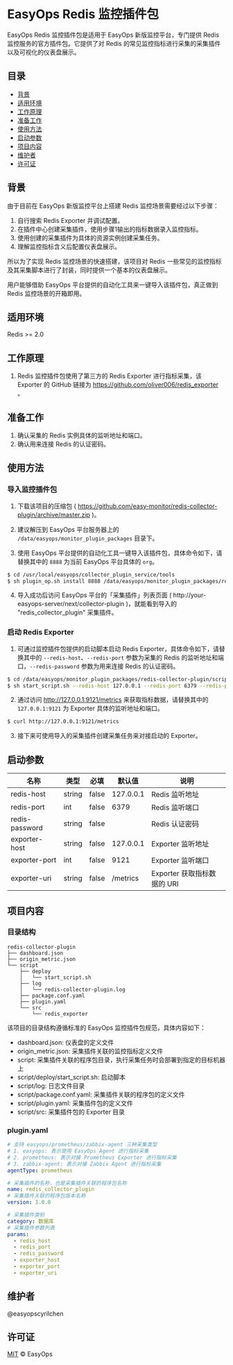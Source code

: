 # EasyOps Redis 监控插件包

EasyOps Redis 监控插件包是适用于 EasyOps 新版监控平台，专门提供 Redis 监控服务的官方插件包。它提供了对 Redis 的常见监控指标进行采集的采集插件以及可视化的仪表盘展示。

## 目录

- [背景](#背景)
- [适用环境](#适用环境)
- [工作原理](#工作原理)
- [准备工作](#准备工作)
- [使用方法](#使用方法)
- [启动参数](#启动参数) 
- [项目内容](#项目内容)
- [维护者](#维护者)
- [许可证](#许可证)

## 背景

由于目前在 EasyOps 新版监控平台上搭建 Redis 监控场景需要经过以下步骤：

1. 自行搜索 Redis Exporter 并调试配置。
2. 在插件中心创建采集插件，使用步骤1输出的指标数据录入监控指标。
3. 使用创建的采集插件为具体的资源实例创建采集任务。
4. 理解监控指标含义后配置仪表盘展示。

所以为了实现 Redis 监控场景的快速搭建，该项目对 Redis 一些常见的监控指标及其采集脚本进行了封装，同时提供一个基本的仪表盘展示。

用户能够借助 EasyOps 平台提供的自动化工具来一键导入该插件包，真正做到 Redis 监控场景的开箱即用。

## 适用环境

Redis >= 2.0

## 工作原理

1. Redis 监控插件包使用了第三方的 Redis Exporter 进行指标采集，该 Exporter 的 GitHub 链接为 https://github.com/oliver006/redis_exporter 。

## 准备工作

1. 确认采集的 Redis 实例具体的监听地址和端口。
2. 确认用来连接 Redis 的认证密码。

## 使用方法

### 导入监控插件包

1. 下载该项目的压缩包 ( https://github.com/easy-monitor/redis-collector-plugin/archive/master.zip )。

2. 建议解压到 EasyOps 平台服务器上的 `/data/easyops/monitor_plugin_packages` 目录下。

3. 使用 EasyOps 平台提供的自动化工具一键导入该插件包，具体命令如下，请替换其中的 `8888` 为当前 EasyOps 平台具体的 `org`。

```sh
$ cd /usr/local/easyops/collector_plugin_service/tools
$ sh plugin_op.sh install 8888 /data/easyops/monitor_plugin_packages/redis-collector-plugin
```

4. 导入成功后访问 EasyOps 平台的「采集插件」列表页面 ( http://your-easyops-server/next/collector-plugin )，就能看到导入的 "redis_collector_plugin" 采集插件。

### 启动 Redis Exporter

1. 可通过监控插件包提供的启动脚本启动 Redis Exporter，具体命令如下，请替换其中的 `--redis-host`、`--redis-port` 参数为采集的 Redis 的监听地址和端口，`--redis-password` 参数为用来连接 Redis 的认证密码。

```sh
$ cd /data/easyops/monitor_plugin_packages/redis-collector-plugin/script
$ sh start_script.sh --redis-host 127.0.0.1 --redis-port 6379 --redis-password 123456
```

2. 通过访问 http://127.0.0.1:9121/metrics 来获取指标数据，请替换其中的 `127.0.0.1:9121` 为 Exporter 具体的监听地址和端口。

```sh
$ curl http://127.0.0.1:9121/metrics 
```

3. 接下来可使用导入的采集插件创建采集任务来对接启动的 Exporter。

## 启动参数

| 名称 | 类型 | 必填 | 默认值 | 说明 |
| --- | --- | --- | --- | --- |
| redis-host | string | false | 127.0.0.1 | Redis 监听地址 |
| redis-port | int | false | 6379 | Redis 监听端口 |
| redis-password | string | false |  | Redis 认证密码 |
| exporter-host | string | false | 127.0.0.1 | Exporter 监听地址 |
| exporter-port | int | false | 9121 | Exporter 监听端口 |
| exporter-uri | string | false | /metrics | Exporter 获取指标数据的 URI |

## 项目内容

### 目录结构

```
redis-collector-plugin
├── dashboard.json
├── origin_metric.json
└── script
    ├── deploy
    │   └── start_script.sh
    ├── log
    │   └── redis-collector-plugin.log
    ├── package.conf.yaml
    ├── plugin.yaml
    └── src
        └── redis_exporter
```

该项目的目录结构遵循标准的 EasyOps 监控插件包规范，具体内容如下：

- dashboard.json: 仪表盘的定义文件
- origin_metric.json: 采集插件关联的监控指标定义文件
- script: 采集插件关联的程序包目录，执行采集任务时会部署到指定的目标机器上
- script/deploy/start_script.sh: 启动脚本
- script/log: 日志文件目录
- script/package.conf.yaml: 采集插件关联的程序包的定义文件
- script/plugin.yaml: 采集插件包的定义文件
- script/src: 采集插件包的 Exporter 目录

### plugin.yaml

```yaml
# 支持 easyops/prometheus/zabbix-agent 三种采集类型
# 1. easyops: 表示使用 EasyOps Agent 进行指标采集
# 2. prometheus: 表示对接 Prometheus Exporter 进行指标采集
# 3. zabbix-agent: 表示对接 Zabbix Agent 进行指标采集
agentType: prometheus

# 采集插件的名称，也是采集插件关联的程序包名称
name: redis_collector_plugin
# 采集插件关联的程序包版本名称
version: 1.0.0

# 采集插件类别 
category: 数据库
# 采集插件参数列表
params:
  - redis_host
  - redis_port
  - redis_password
  - exporter_host
  - exporter_port
  - exporter_uri
```

## 维护者

@easyopscyrilchen

## 许可证

[MIT](#许可证) © EasyOps
